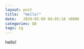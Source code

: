 ```yaml
---
layout: post
title:  "Hello!"
date:   2020-05-09 04:05:18 +0800
categories: QA
tags: sg
---
```


hello!


